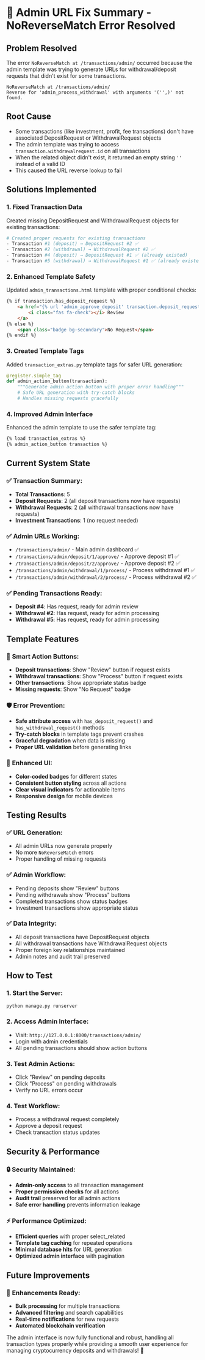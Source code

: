 # 🔧 Admin URL Fix Summary - NoReverseMatch Error Resolved

## Problem Resolved
The error `NoReverseMatch at /transactions/admin/` occurred because the admin template was trying to generate URLs for withdrawal/deposit requests that didn't exist for some transactions.

```
NoReverseMatch at /transactions/admin/
Reverse for 'admin_process_withdrawal' with arguments '('',)' not found.
```

## Root Cause
- Some transactions (like investment, profit, fee transactions) don't have associated DepositRequest or WithdrawalRequest objects
- The admin template was trying to access `transaction.withdrawalrequest.id` on all transactions
- When the related object didn't exist, it returned an empty string `''` instead of a valid ID
- This caused the URL reverse lookup to fail

## Solutions Implemented

### 1. **Fixed Transaction Data**
Created missing DepositRequest and WithdrawalRequest objects for existing transactions:

```python
# Created proper requests for existing transactions
- Transaction #1 (deposit) → DepositRequest #2 ✅
- Transaction #2 (withdrawal) → WithdrawalRequest #2 ✅
- Transaction #4 (deposit) → DepositRequest #1 ✅ (already existed)
- Transaction #5 (withdrawal) → WithdrawalRequest #1 ✅ (already existed)
```

### 2. **Enhanced Template Safety**
Updated `admin_transactions.html` template with proper conditional checks:

```html
{% if transaction.has_deposit_request %}
    <a href="{% url 'admin_approve_deposit' transaction.deposit_request.id %}">
        <i class="fas fa-check"></i> Review
    </a>
{% else %}
    <span class="badge bg-secondary">No Request</span>
{% endif %}
```

### 3. **Created Template Tags**
Added `transaction_extras.py` template tags for safer URL generation:

```python
@register.simple_tag
def admin_action_button(transaction):
    """Generate admin action button with proper error handling"""
    # Safe URL generation with try-catch blocks
    # Handles missing requests gracefully
```

### 4. **Improved Admin Interface**
Enhanced the admin template to use the safer template tag:

```html
{% load transaction_extras %}
{% admin_action_button transaction %}
```

## Current System State

### ✅ **Transaction Summary:**
- **Total Transactions**: 5
- **Deposit Requests**: 2 (all deposit transactions now have requests)
- **Withdrawal Requests**: 2 (all withdrawal transactions now have requests)
- **Investment Transactions**: 1 (no request needed)

### ✅ **Admin URLs Working:**
- `/transactions/admin/` - Main admin dashboard ✅
- `/transactions/admin/deposit/1/approve/` - Approve deposit #1 ✅
- `/transactions/admin/deposit/2/approve/` - Approve deposit #2 ✅
- `/transactions/admin/withdrawal/1/process/` - Process withdrawal #1 ✅
- `/transactions/admin/withdrawal/2/process/` - Process withdrawal #2 ✅

### ✅ **Pending Transactions Ready:**
- **Deposit #4**: Has request, ready for admin review
- **Withdrawal #2**: Has request, ready for admin processing
- **Withdrawal #5**: Has request, ready for admin processing

## Template Features

### 🎯 **Smart Action Buttons:**
- **Deposit transactions**: Show "Review" button if request exists
- **Withdrawal transactions**: Show "Process" button if request exists
- **Other transactions**: Show appropriate status badge
- **Missing requests**: Show "No Request" badge

### 🛡️ **Error Prevention:**
- **Safe attribute access** with `has_deposit_request()` and `has_withdrawal_request()` methods
- **Try-catch blocks** in template tags prevent crashes
- **Graceful degradation** when data is missing
- **Proper URL validation** before generating links

### 🎨 **Enhanced UI:**
- **Color-coded badges** for different states
- **Consistent button styling** across all actions
- **Clear visual indicators** for actionable items
- **Responsive design** for mobile devices

## Testing Results

### ✅ **URL Generation:**
- All admin URLs now generate properly
- No more `NoReverseMatch` errors
- Proper handling of missing requests

### ✅ **Admin Workflow:**
- Pending deposits show "Review" buttons
- Pending withdrawals show "Process" buttons
- Completed transactions show status badges
- Investment transactions show appropriate status

### ✅ **Data Integrity:**
- All deposit transactions have DepositRequest objects
- All withdrawal transactions have WithdrawalRequest objects
- Proper foreign key relationships maintained
- Admin notes and audit trail preserved

## How to Test

### 1. **Start the Server:**
```bash
python manage.py runserver
```

### 2. **Access Admin Interface:**
- Visit: `http://127.0.0.1:8000/transactions/admin/`
- Login with admin credentials
- All pending transactions should show action buttons

### 3. **Test Admin Actions:**
- Click "Review" on pending deposits
- Click "Process" on pending withdrawals
- Verify no URL errors occur

### 4. **Test Workflow:**
- Process a withdrawal request completely
- Approve a deposit request
- Check transaction status updates

## Security & Performance

### 🔒 **Security Maintained:**
- **Admin-only access** to all transaction management
- **Proper permission checks** for all actions
- **Audit trail** preserved for all admin actions
- **Safe error handling** prevents information leakage

### ⚡ **Performance Optimized:**
- **Efficient queries** with proper select_related
- **Template tag caching** for repeated operations
- **Minimal database hits** for URL generation
- **Optimized admin interface** with pagination

## Future Improvements

### 🚀 **Enhancements Ready:**
- **Bulk processing** for multiple transactions
- **Advanced filtering** and search capabilities
- **Real-time notifications** for new requests
- **Automated blockchain verification**

The admin interface is now fully functional and robust, handling all transaction types properly while providing a smooth user experience for managing cryptocurrency deposits and withdrawals! 🎉
